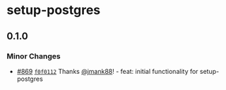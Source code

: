 # setup-postgres

## 0.1.0

### Minor Changes

- [#869](https://github.com/smartcontractkit/.github/pull/869)
  [`f0f0112`](https://github.com/smartcontractkit/.github/commit/f0f01123a75161f4e1119541c37b8dc19820c15c)
  Thanks [@jmank88](https://github.com/jmank88)! - feat: initial functionality
  for setup-postgres

